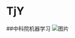 # TjY
##中科院机器学习
![图片](https://github.com/LouisTu/TjY/blob/master/app/src/main/res/drawable/picture.jpeg)
